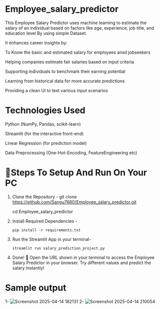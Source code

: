 # Employee_salary_predictor

This Employee Salary Predictor uses machine learning to estimate the salary of an individual based on factors like age, experience, job title, and education level By using simple Dataset.

It enhances career insights by:

To Know the basic and estimated salary for employees ansd jobseekers

Helping companies estimate fair salaries based on input criteria

Supporting individuals to benchmark their earning potential

Learning from historical data for more accurate predictions

Providing a clean UI to test various input scenarios

# Technologies Used

Python (NumPy, Pandas, scikit-learn)

Streamlit (for the interactive front-end)

Linear Regression (for prediction model)

Data Preprocessing (One-Hot-Encoding, FeatureEngineering etc)

# 🚀Steps To Setup And Run On Your PC

1) Clone the Repository - git clone https://github.com/Sangu7680/Employee_salary_predictor.git
   
   cd Employee_salary_predictor

3) Install Required Dependencies -

   `pip install -r requirements.txt`

4) Run the Streamlit App in your terminal-

   `streamlit run salary_prediction_project.py`

5) Done! 🎉
Open the URL shown in your terminal to access the Employee Salary Predictor in your browser. Try different values and predict the salary instantly!


# Sample output

1- ![Screenshot 2025-04-14 182131](https://github.com/user-attachments/assets/bc49bc12-fbd3-4a41-9a27-4843440a7186)
2- ![Screenshot 2025-04-14 210054](https://github.com/user-attachments/assets/130a2d0d-c86d-4a38-af1b-abafd9705336)








